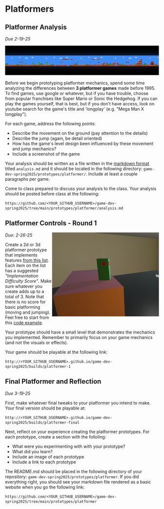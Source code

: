 # Platformers

## Platformer Analysis

*Due 2-19-25*

<p align="center">
    <picture>
        <img src="./images/SMB-1.png" width="800">
    </picture>
</p>

Before we begin prototyping platformer mechanics, spend some time analyzing the differences between **3 platformer games** made before 1995. To find games, use google or whatever, but if you have trouble, choose from popular franchises like Super Mario or Sonic the Hedgehog. If you can play the games yourself, that is best, but if you don't have access, look on youtube search for the game's title and 'longplay' (e.g. "Mega Man X longplay").

For each game, address the following points:

- Describe the movement on the ground (pay attention to the details)
- Describe the jump (again, be detail oriented)
- How has the game's level design been influenced by these movement and jump mechanics?
- Include a screenshot of the game

Your analysis should be written as a file written in the [markdown format](https://github.com/adam-p/markdown-here/wiki/markdown-cheatsheet) titled `analysis.md` and it should be located in the following directory: `game-dev-spring2025/prototypes/platformer/`. Include at least a couple paragraphs per game.

Come to class prepared to discuss your analysis to the class. Your analysis should be posted before class at the following:

```
https://github.com/<YOUR_GITHUB_USERNAME>/game-dev-spring2025/tree/main/prototypes/platformer/analysis.md
```

## Platformer Controls - Round 1

<img src="./images/platformer-prototype-1.png" alt="Platformer prototype in Unity" align="right" width="350">

*Due: 2-26-25*

Create a 2d or 3d platformer prototype that implements features [from this list](https://docs.google.com/spreadsheets/d/1RUum3ofbaDgzheoHGNz9Vk3W7qummd1S33_1BpcjhP4/edit?usp=sharing). Each item on the list has a suggested *"Implementation Difficulty Score"*. Make sure whatever you create adds up to a total of 3. Note that there is no score for basic platforming (moving and jumping). Feel free to start from this [code example](https://github.com/mtreanor/game615-spring2025/tree/main/examples/platformer/Assets/PlatformerPlayerController.cs).

Your prototype should have a small level that demonstrates the mechanics you implemented. Remember to primarily focus on your game mechanics (and not the visuals or effects).

Your game should be playable at the following link:

```
http://<YOUR_GITHUB_USERNAME>.github.io/game-dev-spring2025/builds/platformer-1
```

## Final Platformer and Reflection

*Due 3-19-25*

First, make whatever final tweaks to your platformer you intend to make. Your final version should be playable at:

```
http://<YOUR_GITHUB_USERNAME>.github.io/game-dev-spring2025/builds/platformer-final
```

Next, reflect on your experience creating the platformer prototypes. For each prototype, create a section with the folloling:

- What were you experimenting with with your prototype?
- What did you learn?
- Include an image of each prototype
- Include a link to each prototype

The README.md should be placed in the following directory of your repository: `game-dev-spring2025/prototypes/platformer`. If you did everything right, you should see your markdown file rendered as a basic website when you go the following link:

```
https://github.com/<YOUR_GITHUB_USERNAME>/game-dev-spring2025/tree/main/prototypes/platformer
```